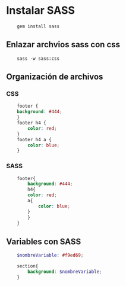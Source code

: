 # Instalar SASS

```
    gem install sass
```
## Enlazar archvios sass con css

```
    sass -w sass:css
```

## Organización de archivos

### CSS

```css
    footer {
    background: #444; 
    }
    footer h4 {
        color: red; 
    }
    footer h4 a {
        color: blue; 
    }
```

### SASS

```scss
    footer{
        background: #444;
        h4{
        color: red;
        a{
            color: blue;
        }
        }
    }
```

## Variables con SASS

```scss
    $nombreVariable: #f9ed69;

    section{
        background: $nombreVariable;
    }
```


